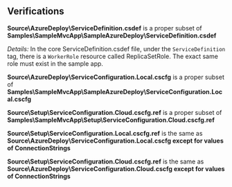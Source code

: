 Verifications
-------------

**Source\AzureDeploy\ServiceDefinition.csdef** is a proper subset of **Samples\SampleMvcApp\SampleAzureDeploy\ServiceDefinition.csdef**

*Details:* In the core ServiceDefinition.csdef file, under the <code>ServiceDefinition</code> tag, there is a <code>WorkerRole</code> resource called ReplicaSetRole. The exact same role must exist in the sample app.

**Source\AzureDeploy\ServiceConfiguration.Local.cscfg** is a proper subset of **Samples\SampleMvcApp\SampleAzureDeploy\ServiceConfiguration.Local.cscfg**


**Source\Setup\ServiceConfiguration.Cloud.cscfg.ref** is a proper subset of **Samples\SampleMvcApp\Setup\ServiceConfiguration.Cloud.cscfg.ref**


**Source\Setup\ServiceConfiguration.Local.cscfg.ref** is the same as **Source\AzureDeploy\ServiceConfiguration.Local.cscfg except for values of ConnectionStrings**


**Source\Setup\ServiceConfiguration.Cloud.cscfg.ref** is the same as **Source\AzureDeploy\ServiceConfiguration.Cloud.cscfg except for values of ConnectionStrings**
